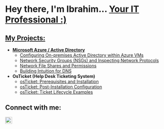 <h1>Hey there, I'm Ibrahim... <a href="https://linkedin.com/in/Ibrahim-Berikaa"> Your IT Professional :)</h1>

<h2>My Projects:</h2>

- <b>Microsoft Azure / Active Directory</b>
  - [Configuring On-premises Active Directory within Azure VMs](https://github.com/IbrahimBerikaa/Configuring-On-premises-Active-Directory-within-Azure-VMs)
  - [Network Security Groups (NSGs) and Inspecting Network Protocols](https://github.com/IbrahimBerikaa/Network-Security-Groups-NSGs-and-Inspecting-Network-Protocols)
  - [Network File Shares and Permissions](https://github.com/IbrahimBerikaa/Network-File-Shares-and-Permissions)
  - [Building Intuition for DNS](https://github.com/DanielRodriguezIT/Building-Intuition-for-DNS)
-  <b>OsTicket (Help Desk Ticketing System)</b>
   - [osTicket: Prerequisites and Installation](https://github.com/IbrahimBerikaa/osticket-prereqs)
   - [osTicket: Post-Installation Configuration](https://github.com/IbrahimBerikaa/osTicketPostConfiguration)
   - [osTicket: Ticket Lifecycle Examples](https://github.com/IbrahimBerikaa/osTicket-LifeCycle-Examples)

<h2>Connect with me:</h2>


[<img align="left" alt="Ibrahim | LinkedIn" width="22px" src="https://cdn.jsdelivr.net/npm/simple-icons@v3/icons/linkedin.svg" />][linkedin]



[linkedin]: https://linkedin.com/in/Ibrahim-Berikaa
